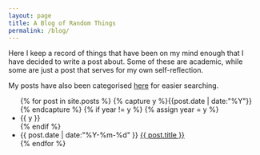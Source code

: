 ```yaml
---
layout: page
title: A Blog of Random Things
permalink: /blog/
---
```


Here I keep a record of things that have been on my mind enough that I have decided to write a post about. Some of these are academic, while some are just a post that serves for my own self-reflection.

My posts have also been categorised <a href="{{ site.baseurl }}/categories/">here</a> for easier searching.

<ul class="listing">
{% for post in site.posts %}
  {% capture y %}{{post.date | date:"%Y"}}{% endcapture %}
  {% if year != y %}
    {% assign year = y %}
    <li class="listing-seperator">{{ y }}</li>
  {% endif %}
  <li class="listing-item">
    <time datetime="{{ post.date | date:"%Y-%m-%d" }}">{{ post.date | date:"%Y-%m-%d" }}</time>
    <a href="{{ site.baseurl }}{{ post.url }}" title="{{ post.title }}">{{ post.title }}</a>
  </li>
{% endfor %}
</ul>
